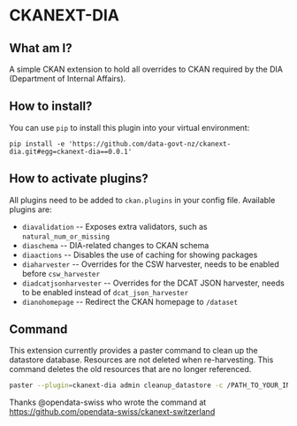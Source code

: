 # CKANEXT-DIA

## What am I?
A simple CKAN extension to hold all overrides to CKAN required by the DIA (Department
of Internal Affairs).

## How to install?
You can use `pip` to install this plugin into your virtual environment:

```
pip install -e 'https://github.com/data-govt-nz/ckanext-dia.git#egg=ckanext-dia==0.0.1'
```

## How to activate plugins?

All plugins need to be added to `ckan.plugins` in your config file. Available
plugins are:

* `diavalidation` -- Exposes extra validators, such as `natural_num_or_missing`
* `diaschema` -- DIA-related changes to CKAN schema
* `diaactions` -- Disables the use of caching for showing packages
* `diaharvester` -- Overrides for the CSW harvester, needs to be enabled before `csw_harvester`
* `diadcatjsonharvester` -- Overrides for the DCAT JSON harvester, needs to be enabled instead of `dcat_json_harvester`
* `dianohomepage` -- Redirect the CKAN homepage to `/dataset`

## Command

This extension currently provides a paster command to clean up the datastore database.
Resources are not deleted when re-harvesting. This command deletes the old resources that
are no longer referenced.

```bash
paster --plugin=ckanext-dia admin cleanup_datastore -c /PATH_TO_YOUR_INI_FILE/dev.ini
```

Thanks @opendata-swiss who wrote the command at https://github.com/opendata-swiss/ckanext-switzerland
